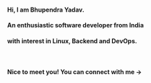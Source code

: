 #### Hi, I am Bhupendra Yadav.
#### An enthusiastic software developer from India
#### with interest in Linux, Backend and DevOps.
<br>

#### Nice to meet you! You can connect with me ->